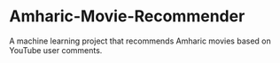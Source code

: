 # Amharic-Movie-Recommender
A machine learning project that recommends Amharic movies based on YouTube user comments.
